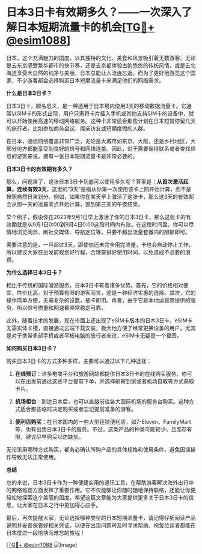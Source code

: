 # 日本3日卡有效期多久？——一次深入了解日本短期流量卡的机会[[TG💪+ @esim1088](https://t.me/s/esim1088)]

日本，这个充满魅力的国度，以其独特的文化、美食和风景吸引着无数游客。无论是去东京感受繁华都市的快节奏，还是去京都体验古韵悠悠的传统风情，或是去北海道享受大自然的纯净与美丽，日本总能让人流连忘返。而为了更好地游览这个国家，不少游客都会选择购买日本短期流量卡来满足他们的网络需求。

**什么是日本3日卡？**

日本3日卡，顾名思义，是一种适用于日本境内使用3天的移动数据流量卡。它通常以SIM卡的形式出现，用户只需将卡片插入手机或其他支持SIM卡的设备中，就可以开始使用高速的移动网络服务。这种卡非常适合那些计划在日本短暂停留几天的旅行者，比如参加商务会议、探亲访友或短期度假的人群。

在日本，通信网络覆盖非常广泛，无论是大城市如东京、大阪，还是乡村地区，大部分地方都能享受到良好的信号和网络连接。因此，对于需要保持联系或者查找信息的游客来说，拥有一张日本短期流量卡是非常必要的。

**日本3日卡的有效期有多久？**

那么，问题来了，这张日本3日卡到底可以使用多久呢？答案是：**从首次激活起算，连续有效3天**。这里的“3天”是指从你第一次使用该卡上网开始计算，而不是按照自然日来划分。例如，如果你在某天早上激活了这张卡，那么这3天的有效期会从那一天的凌晨零点开始计算，直到第三天的午夜结束。

举个例子，假设你在2023年9月1日早上激活了你的日本3日卡，那么这张卡的有效期就是从9月1日0:00到9月4日0:00这段时间内有效。在这段时间里，你可以尽情地浏览网页、刷社交媒体、导航定位等，只要不超出流量套餐内的限额即可。

需要注意的是，一旦超过3天，即使你还未完全用完流量，卡也会自动停止工作。所以建议大家在出发前规划好行程，合理安排好使用时间，以免造成不必要的浪费。

**为什么选择日本3日卡？**

相比于传统的国际漫游服务，日本3日卡有着诸多优势。首先，它的价格相对便宜，性价比高。对于预算有限的游客而言，这是一种经济实惠的选择。其次，它的操作简单方便，无需复杂的设置，插卡即用。再者，由于它是本地运营商提供的服务，所以信号质量和网速都非常稳定可靠。

此外，随着技术的发展，现在市面上还出现了eSIM卡版本的日本3日卡。eSIM卡无需实体卡槽，直接通过云端下载安装，极大地方便了经常更换设备的用户。尤其是对于携带多部手机或者平板电脑的旅行者来说，eSIM卡无疑是一个福音。

**如何购买日本3日卡？**

购买日本3日卡的方式多种多样，主要可以通过以下几种途径：

1. **在线预订**：许多电商平台和旅游网站都提供日本3日卡的在线购买服务。你可以在出发前通过这些平台提前下单，并选择邮寄到家或者机场自取等方式获取卡片。

2. **机场柜台**：到达日本后，也可以直接前往各大国际机场的服务台购买。这种方式适合那些临时决定购买或者忘记提前准备的游客。

3. **便利店购买**：在日本国内的一些大型连锁便利店，如7-Eleven、FamilyMart等，也有出售日本3日卡的服务。不过，这类产品的种类可能较少，且库存有限，建议尽早购买以防缺货。

无论采用哪种方式购买，都务必确认所购产品的具体规格和使用条件，避免因误操作导致无法正常使用。

**总结**

总的来说，日本3日卡作为一种便捷实用的通讯工具，在帮助游客解决海外出行中的网络难题方面发挥了重要作用。它不仅能够让你随时随地保持联络，还能让你更轻松地探索这个美丽的国度。希望这篇文章能为大家提供更多关于日本3日卡的信息，让大家在日本之行中更加得心应手。

最后，再次提醒大家，无论选择哪种类型的日本短期流量卡，请记得仔细阅读产品说明并妥善保管好相关凭证，以便在出现问题时及时寻求帮助。祝每位读者都能在日本度过一段愉快而难忘的旅程！

[[TG💪+ @esim1088](https://t.me/s/esim1088) ![Image](https://i.postimg.cc/4NQfJmqS/Snipaste-2025-05-13-00-14-12.png)]